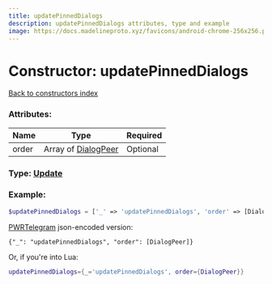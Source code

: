```yaml
---
title: updatePinnedDialogs
description: updatePinnedDialogs attributes, type and example
image: https://docs.madelineproto.xyz/favicons/android-chrome-256x256.png
---
```

# Constructor: updatePinnedDialogs  
[Back to constructors index](index.md)



### Attributes:

| Name     |    Type       | Required |
|----------|---------------|----------|
|order|Array of [DialogPeer](../types/DialogPeer.md) | Optional|



### Type: [Update](../types/Update.md)


### Example:

```php
$updatePinnedDialogs = ['_' => 'updatePinnedDialogs', 'order' => [DialogPeer, DialogPeer]];
```  

[PWRTelegram](https://pwrtelegram.xyz) json-encoded version:

```
{"_": "updatePinnedDialogs", "order": [DialogPeer]}
```


Or, if you're into Lua:

```lua
updatePinnedDialogs={_='updatePinnedDialogs', order={DialogPeer}}

```


